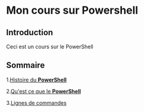 # Mon cours sur Powershell
## Introduction
Ceci est un cours sur le PowerShell 
## Sommaire 

1.[Histoire  du **PowerShell**](https://github.com/YasserSeryas/Linux/blob/main/Histoire.md)

2.[Qu'est ce que le **PowerShell**](https://github.com/YasserSeryas/Linux/blob/main/PowerShell1.md)

3.[Lignes de commandes](https://github.com/YasserSeryas/Linux/blob/main/LigneDeCommande.md)
